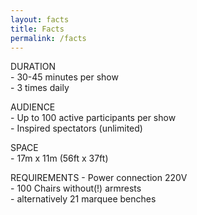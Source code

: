 ```yaml
---
layout: facts
title: Facts
permalink: /facts
---
```

DURATION  
	- 30-45 minutes per show  
	- 3 times daily  

AUDIENCE  
	- Up to 100 active participants per show  
	- Inspired spectators (unlimited)  

SPACE  
	- 17m x 11m (56ft x 37ft)  


REQUIREMENTS
	- Power connection 220V  
	- 100 Chairs without(!) armrests  
	- alternatively 21 marquee benches  

